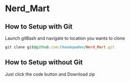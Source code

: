# Nerd_Mart

  ## How to Setup with Git
  Launch gitBash and navigate to location you wants to clone

```ruby
git clone git@github.com:ChandupaDev/Nerd_Mart.git
```

## How to Setup without Git
Just click the code button and Download zip

[//]: <> (Don't change if you have no idea what you're doing)
